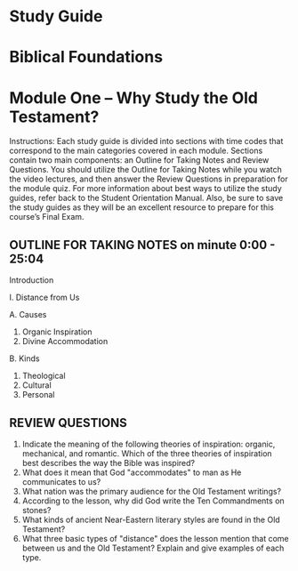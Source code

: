 # Study Guide 

# Biblical Foundations

# Module One – Why Study the Old Testament?

Instructions: Each study guide is divided into sections with time codes that correspond to the main categories covered in each module. Sections contain two main components: an Outline for Taking Notes and Review Questions. You should utilize the Outline for Taking Notes while you watch the video lectures, and then answer the Review Questions in preparation for the module quiz. For more information about best ways to utilize the study guides, refer back to the Student Orientation Manual. Also, be sure to save the study guides as they will be an excellent resource to prepare for this course’s Final Exam.

## OUTLINE FOR TAKING NOTES on minute 0:00 - 25:04

Introduction 

I. Distance from Us 

A. Causes 

1. Organic Inspiration 
2. Divine Accommodation 

B. Kinds 

1. Theological 
2. Cultural 
3. Personal

## REVIEW QUESTIONS

1. Indicate the meaning of the following theories of inspiration: organic, mechanical, and romantic. Which of the three theories of inspiration best describes the way the Bible was inspired?      
2. What does it mean that God "accommodates" to man as He communicates to us?     
3. What nation was the primary audience for the Old Testament writings?  
4. According to the lesson, why did God write the Ten Commandments on stones? 
5. What kinds of ancient Near-Eastern literary styles are found in the Old Testament?
6. What three basic types of "distance" does the lesson mention that come between us and the Old Testament? Explain and give examples of each type.
